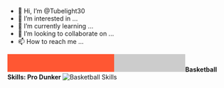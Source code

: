 - 👋 Hi, I’m @Tubelight30
- 👀 I’m interested in ...
- 🌱 I’m currently learning ...
- 💞️ I’m looking to collaborate on ...
- 📫 How to reach me ...


![Basketball Skills](https://github.com/Tubelight30/Tubelight30/raw/main/images/basketball_skills.svg)**Basketball Skills: Pro Dunker**
![Basketball Skills](https://progress-bar.dev/60/?title=Basketball%10Skills&color=FF5733&width=200&style=flat)





<!---
Tubelight30/Tubelight30 is a ✨ special ✨ repository because its `README.md` (this file) appears on your GitHub profile.
You can click the Preview link to take a look at your changes.
--->
